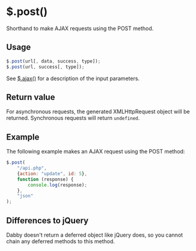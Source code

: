 # $.post()

Shorthand to make AJAX requests using the POST method.

## Usage

```javascript
$.post(url[, data, success, type]);
$.post(url, success[, type]);
```

See [$.ajax()](../ajax/readme.md) for a description of the input parameters.

## Return value

For asynchronous requests, the generated XMLHttpRequest object will be returned. Synchronous requests will return `undefined`.

## Example

The following example makes an AJAX request using the POST method:

```javascript
$.post(
	"/api.php",
	{action: "update", id: 5},
	function (response) {
		console.log(response);
	},
	"json"
);
```
## Differences to jQuery

Dabby doesn't return a deferred object like jQuery does, so you cannot chain any deferred methods to this method.
